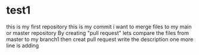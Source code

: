 # test1
this is my first repository 
this is my commit
i want to merge files to my main or master repository
By creating "pull request"
lets compare the files from master to my branch1
then creat pull request
write the description
one more line is adding 
